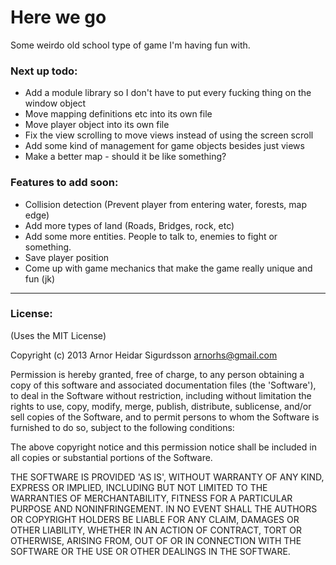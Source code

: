 # Here we go

 Some weirdo old school type of game I'm having fun with.

### Next up todo:
- Add a module library so I don't have to put every fucking thing on the window object
- Move mapping definitions etc into its own file
- Move player object into its own file
- Fix the view scrolling to move views instead of using the screen scroll
- Add some kind of management for game objects besides just views
- Make a better map - should it be like something?

### Features to add soon:
- Collision detection (Prevent player from entering water, forests, map edge)
- Add more types of land (Roads, Bridges, rock, etc)
- Add some more entities. People to talk to, enemies to fight or something.
- Save player position
- Come up with game mechanics that make the game really unique and fun (jk)

---

### License:

(Uses the MIT License)

Copyright (c) 2013 Arnor Heidar Sigurdsson <arnorhs@gmail.com>

Permission is hereby granted, free of charge, to any person obtaining a
copy of this software and associated documentation files (the 'Software'), to
deal in the Software without restriction, including without limitation the rights
to use, copy, modify, merge, publish, distribute, sublicense, and/or sell copies
of the Software, and to permit persons to whom the Software is furnished to do
so, subject to the following conditions:

The above copyright notice and this permission notice shall be included in all
copies or substantial portions of the Software.

THE SOFTWARE IS PROVIDED 'AS IS', WITHOUT WARRANTY OF ANY KIND, EXPRESS OR
IMPLIED, INCLUDING BUT NOT LIMITED TO THE WARRANTIES OF MERCHANTABILITY, FITNESS
FOR A PARTICULAR PURPOSE AND NONINFRINGEMENT. IN NO EVENT SHALL THE AUTHORS OR
COPYRIGHT HOLDERS BE LIABLE FOR ANY CLAIM, DAMAGES OR OTHER LIABILITY, WHETHER
IN AN ACTION OF CONTRACT, TORT OR OTHERWISE, ARISING FROM, OUT OF OR IN
CONNECTION WITH THE SOFTWARE OR THE USE OR OTHER DEALINGS IN THE SOFTWARE.

